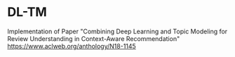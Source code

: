 # DL-TM

Implementation of Paper "Combining Deep Learning and Topic Modeling for Review Understanding in Context-Aware Recommendation" https://www.aclweb.org/anthology/N18-1145
